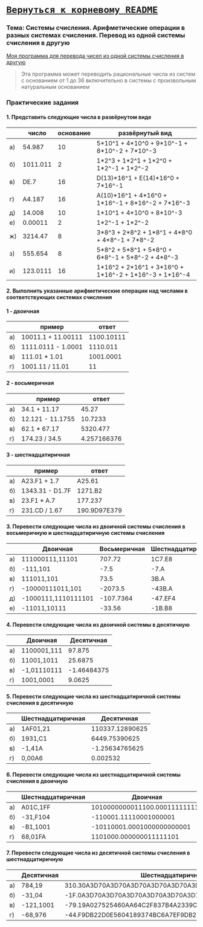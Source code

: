 # [__```Вернуться к корневому README```__](https://github.com/enikk500/CFU/blob/main/README.md)  

### Тема: Системы счисления. Арифметические операции в разных системах счисления. Перевод из одной системы счисления в другую

[Моя программа для перевода чисел из одной системы счисления в другую](https://github.com/enikk500/CFU/blob/main/SiAOD/pz-01/converter-num-systems.cpp)
> Эта программа может переводить рациональные числа из систем с основанием от 1 до 36 включительно в системы с произвольным натуральным основанием

### Практические задания

#### 1. Представить следующие числа в развёрнутом виде

|  | число | основание | развёрнутый вид |
|--| --- | --- | --- |
|а)| 54.987 | 10 | 5\*10^1 + 4\*10^0 + 9\*10^-1 + 8\*10^-2 + 7\*10^-3 |
|б)| 1011.011 | 2 | 1\*2^3 + 1\*2^1 + 1\*2^0 + 1\*2^-1 + 1\*2^-2 |
|в)| DE.7 | 16 | D(13)\*16^1 + E(14)\*16^0 + 7\*16^-1 |
|г)| A4.187 | 16 | A(10)\*16^1 + 4\*16^0 + 1\*16^-1 + 8\*16^-2 + 7\*16^-3 |
|д)| 14.008 | 10 | 1\*10^1 + 4\*10^0 + 8\*10^-3 |
|е)| 0.00011 | 2 | 1\*2^-1 + 1\*2^-2 |
|ж)| 3214.47 | 8 | 3\*8^3 + 2\*8^2 + 1\*8^1 + 4\*8^0 + 4\*8^-1 + 7\*8^-2 |
|з)| 555.654 | 8 | 5\*8^2 + 5\*8^1 + 5\*8^0 + 6\*8^-1 + 5\*8^-2 + 4\*8^-3 |
|и)| 123.0111 | 16 | 1\*16^2 + 2\*16^1 + 3\*16^0 + 1\*16^-2 + 1\*16^-3 + 1\*16^-4 |

#### 2. Выполнить указанные арифметические операции над числами в соответствующих системах счисления
#### 1 - двоичная
|  | пример | ответ |
|--| --- | --- |
|а)| 10011.1 + 11.00111 | 1100.10111 |
|б)| 1111.0111 - 1.0001 | 1110.011 |
|в)| 111.01 * 1.01 | 1001.0001 |
|г)| 1001.11 / 11.01 | 11 |
#### 2 - восьмеричная
|  | пример | ответ |
|--| --- | --- |
|а)| 34.1 + 11.17 | 45.27 |
|б)| 12.121 - 11.1755 | 10.7233 |
|в)| 62.1 * 67.17 | 5320.477 |
|г)| 174.23 / 34.5 | 4.257166376 |
#### 3 - шестнадцатиричная
|  | пример | ответ |
|--| --- | --- |
|а)| A23.F1 + 1.7 | A25.61 |
|б)| 1343.31 - D1.7F | 1271.B2 |
|в)| 23.F1 * A.7 | 177.237 |
|г)| 231.CD / 1.67 | 190.9D97E379 |
#### 3. Перевести следующие числа из двоичной системы счисления в восьмеричную и шестнадцатиричную системы счисления
|  |Двоичная|Восьмеричная|Шестнадцатиричная|
|--|--------|------------|-----------------|
|а)|111000111,11101|707.72|1C7.E8|
|б)|-111,101|-7.5|-7.A|
|в)|111011,101|73.5|3B.A|
|г)|-10000111011,101|-2073.5|-43B.A|
|д)|-1000111,1110111101|-107.7364|-47.EF4|
|е)|-11011,10111|-33.56|-1B.B8|
#### 4. Перевести следующие числа из двоичной системы в десятичную
|  |Двоичная|Десятичная|
|--|--------|----------|
|а)|1100001,111|97.875|
|б)|11001,1011|25.6875|
|в)|-1,01110111|-1.46484375|
|г)|1001,0001|9.0625|
#### 5. Перевести следующие числа из шестнадцатиричной системы счисления в десятичную
|  |Шестнадцатиричная|Десятичная|
|--|--------|----------|
|а)|1AF01,21|110337.12890625|
|б)|1931,C1|6449.75390625|
|в)|-1,41A|-1.25634765625|
|г)|0,00A6|0.002532|
#### 6. Перевести следующие числа из шестнадцатиричной системы счисления в двоичную
|  |Шестнадцатиричная|Двоичная|
|--|-----------------|--------|
|а)|A01C,1FF|1010000000011100.000111111111|
|б)|-31,F104|-110001.11110001000001|
|в)|-B1,1001|-10110001.0001000000000001|
|г)|68,01FA|1101000.000000011111101|
#### 7. Перевести следующие числа из десятичной системы счисления в шестнадцатиричную
|  |Десятичная|Шестнадцатиричная|
|--|----------|-----------------|
|а)|784,19|310.30A3D70A3D70A3D70A3D70A3D70A3D70A3D70A3D70A3D70A3D|
|б)|-31,04|-1F.0A3D70A3D70A3D70A3D70A3D70A3D70A3D70A3D70A3D70A3D7|
|в)|-121,1001|-79.19A027525460AA64C2F837B4A2339C0EBEDFA43FE5C91D14E4|
|г)|-68,976|-44.F9DB22D0E5604189374BC6A7EF9DB22D0E5604189374BC6A7F|

